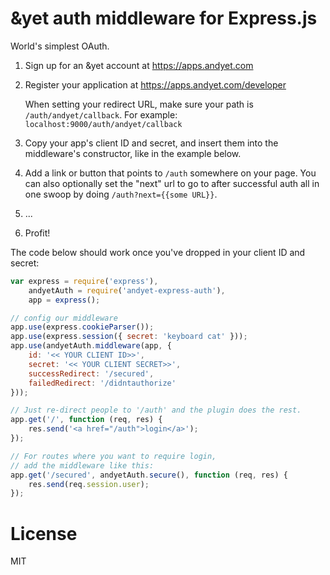 # &yet auth middleware for Express.js

World's simplest OAuth. 

1. Sign up for an &yet account at https://apps.andyet.com
2. Register your application at https://apps.andyet.com/developer

   When setting your redirect URL, make sure your path is `/auth/andyet/callback`.
   For example: `localhost:9000/auth/andyet/callback`

3. Copy your app's client ID and secret, and insert them into the middleware's
   constructor, like in the example below.
4. Add a link or button that points to `/auth` somewhere on your page. You can also optionally set the "next" url to go to after successful auth all in one swoop by doing `/auth?next={{some URL}}`.
5. ...
6. Profit!
   
The code below should work once you've dropped in your client ID and secret:

```js
var express = require('express'),
    andyetAuth = require('andyet-express-auth'),
    app = express();

// config our middleware
app.use(express.cookieParser());
app.use(express.session({ secret: 'keyboard cat' }));
app.use(andyetAuth.middleware(app, {
    id: '<< YOUR CLIENT ID>>',
    secret: '<< YOUR CLIENT SECRET>>',
    successRedirect: '/secured',
    failedRedirect: '/didntauthorize'
}));

// Just re-direct people to '/auth' and the plugin does the rest.
app.get('/', function (req, res) {
    res.send('<a href="/auth">login</a>');
});

// For routes where you want to require login,
// add the middleware like this:
app.get('/secured', andyetAuth.secure(), function (req, res) {
    res.send(req.session.user);
});

```

# License
MIT
